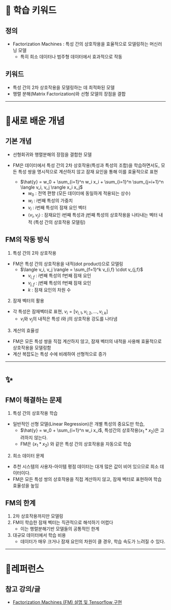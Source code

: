 # 🚀 학습 키워드

## 정의

- Factorization Machines : 특성 간의 상호작용을 효율적으로 모델링하는 머신러닝 모델
  - 특히 희소 데이터나 범주형 데이터에서 효과적으로 작동

## 키워드

- 특성 간의 2차 상호작용을 모델링하는 데 최적화된 모델
- 행렬 분해(Matrix Factorization)와 선형 모델의 장점을 결합

---

# 📝새로 배운 개념

## 기본 개념

- 선형회귀와 행렬분해의 장점을 결합한 모델
- FM은 데이터에서 특성 간의 2차 상호작용(특성과 특성의 조합)을 학습하면서도, 모든 특성 쌍을 명시적으로 계산하지 않고 잠재 요인을 통해 이를 효율적으로 표현

  - $\hat{y} = w_0 + \sum_{i=1}^n w_i x_i + \sum_{i=1}^n \sum_{j=i+1}^n \langle v_i, v_j \rangle x_i x_j$
    - $w_0$ : 전역 편향 (모든 데이터에 동일하게 적용되는 상수)
    - $w_i$ : i번째 특성의 가중치
    - $v_i$ : i번째 특성의 잠재 요인 벡터
    - $\langle v_i, v_j \rangle$ : 잠재요인 i번째 특성과 j번째 특성의 상호작용을 나타내는 벡터 내적 (특성 간의 상호작용 모델링)

## FM의 작동 방식

1. 특성 간의 2차 상호작용

- FM은 특성 간의 상호작용을 내적(dot product)으로 모델링
  - $\langle v_i, v_j \rangle = \sum_{f=1}^k v_{i,f} \cdot v_{j,f}$
    - $v_{i,f}$ : i번째 특성의 f번째 잠재 요인
    - $v_{j,f}$ : j번째 특성의 f번째 잠재 요인
    - $k$ : 잠재 요인의 차원 수

2. 잠재 벡터의 활용

- 각 특성은 잠재벡터로 표현, $v_i = [v_{i,1}, v_{i,2}, \dots, v_{i,k}]$
  - $v_i$와 $v_j$의 내적은 특성 i와 j의 상호작용 강도를 나타냄

3. 계산의 효율성

- FM은 모든 특성 쌍을 직접 계산하지 않고, 잠재 벡터의 내적을 사용해 효율적으로 상호작용을 모델링함
- 계산 복잡도는 특성 수에 비례하여 선형적으로 증가

---

# ✨

## FM이 해결하는 문제

1. 특성 간의 상호작용 학습

- 일반적인 선형 모델(Linear Regression)은 개별 특성의 중요도만 학습,
  - $\hat{y} = w_0 + \sum_{i=1}^n w_i x_i$, 특성간의 상호작용($x_1 * x_2$)은 고려하지 않는다.
  - FM은 ($x_1 * x_2$) 와 같은 특성 간의 상호작용을 자동으로 학습

2. 희소 데이터 문제

- 추천 시스템의 사용자-아이템 평점 데이터는 대개 많은 값이 비어 있으므로 희소 데이터이다.
- FM은 모든 특성 쌍의 상호작용을 직접 계산하지 않고, 잠재 벡터로 표현하여 학습 효율성을 높임

## FM의 한계

1. 2차 상호작용까지만 모델링
2. FM이 학습한 잠재 벡터는 직관적으로 해석하기 어렵다
   - 이는 행렬분해기반 모델들의 공통적인 한계
3. 대규모 데이터에서 학습 비용
   - 데이터가 매우 크거나 잠재 요인의 차원이 클 경우, 학습 속도가 느려질 수 있다.

---

# 🔗레퍼런스

## 참고 강의/글

- [Factorization Machines (FM) 설명 및 Tensorflow 구현](https://greeksharifa.github.io/machine_learning/2019/12/21/FM/)
